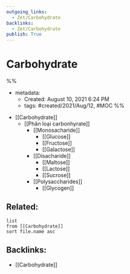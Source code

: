 ```yaml
---
outgoing_links:
  - Zet/Carbohydrate
backlinks:
  - Zet/Carbohydrate
publish: True
---
```

# Carbohydrate

%% 
- metadata:
	- Created: August 10, 2021 6:24 PM
	- tags: #created/2021/Aug/12, #MOC 
%%

* [[Carbohydrate]]
	* [[Phân loại carbonhyrate]]
		* [[Monosacharide]]
			* [[Glucose]]
			* [[Fructose]]
			* [[Galactose]]
		* [[Disacharide]]
			* [[Maltose]]
			* [[Lactose]]
			* [[Sucrose]]
		* [[Polysaccharides]]
			* [[Glycogen]]


## Related:
```dataview
list
from [[Carbohydrate]]
sort file.name asc
```

## Backlinks:
- [[Carbohydrate]]
